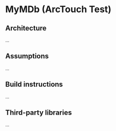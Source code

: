 # MyMDb (ArcTouch Test)

## Architecture​

...

## Assumptions​

...

## Build​ ​instructions

...

## Third-party​ ​libraries​

...
